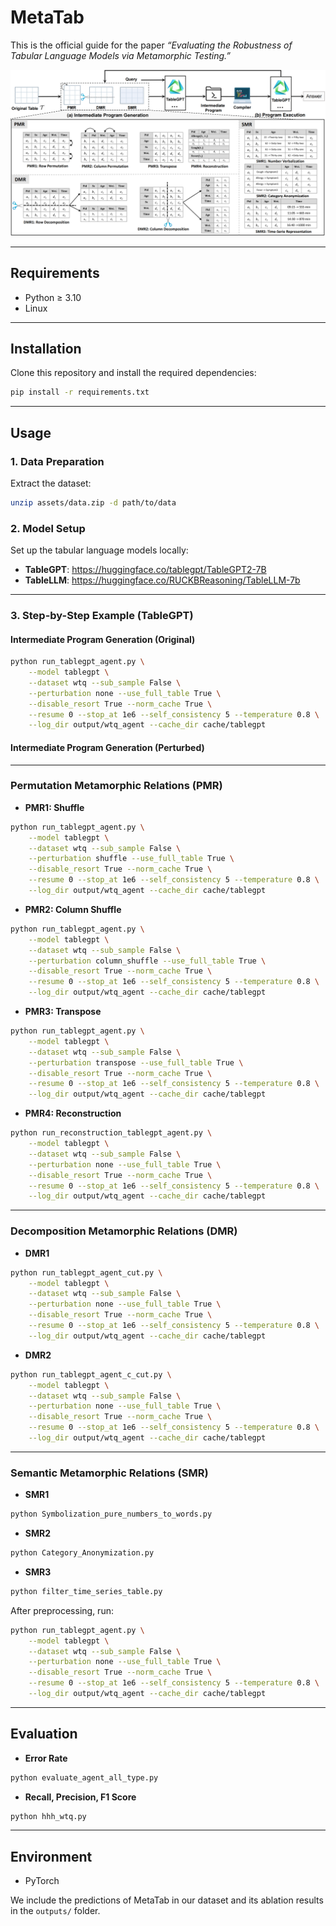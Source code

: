 # MetaTab

This is the official guide for the paper *“Evaluating the Robustness of Tabular Language Models via Metamorphic Testing.”*  

![MetaTab Illustration](METATAB1.png)

---

## Requirements

- Python ≥ 3.10  
- Linux  

---

## Installation

Clone this repository and install the required dependencies:

```bash
pip install -r requirements.txt
```

---

## Usage

### 1. Data Preparation

Extract the dataset:

```bash
unzip assets/data.zip -d path/to/data
```

### 2. Model Setup

Set up the tabular language models locally:

- **TableGPT**: https://huggingface.co/tablegpt/TableGPT2-7B  
- **TableLLM**: https://huggingface.co/RUCKBReasoning/TableLLM-7b  

---

### 3. Step-by-Step Example (TableGPT)

#### Intermediate Program Generation (Original)

```bash
python run_tablegpt_agent.py \
    --model tablegpt \
    --dataset wtq --sub_sample False \
    --perturbation none --use_full_table True \
    --disable_resort True --norm_cache True \
    --resume 0 --stop_at 1e6 --self_consistency 5 --temperature 0.8 \
    --log_dir output/wtq_agent --cache_dir cache/tablegpt
```

#### Intermediate Program Generation (Perturbed)

---

### Permutation Metamorphic Relations (PMR)

- **PMR1: Shuffle**
```bash
python run_tablegpt_agent.py \
    --model tablegpt \
    --dataset wtq --sub_sample False \
    --perturbation shuffle --use_full_table True \
    --disable_resort True --norm_cache True \
    --resume 0 --stop_at 1e6 --self_consistency 5 --temperature 0.8 \
    --log_dir output/wtq_agent --cache_dir cache/tablegpt
```

- **PMR2: Column Shuffle**
```bash
python run_tablegpt_agent.py \
    --model tablegpt \
    --dataset wtq --sub_sample False \
    --perturbation column_shuffle --use_full_table True \
    --disable_resort True --norm_cache True \
    --resume 0 --stop_at 1e6 --self_consistency 5 --temperature 0.8 \
    --log_dir output/wtq_agent --cache_dir cache/tablegpt
```

- **PMR3: Transpose**
```bash
python run_tablegpt_agent.py \
    --model tablegpt \
    --dataset wtq --sub_sample False \
    --perturbation transpose --use_full_table True \
    --disable_resort True --norm_cache True \
    --resume 0 --stop_at 1e6 --self_consistency 5 --temperature 0.8 \
    --log_dir output/wtq_agent --cache_dir cache/tablegpt
```

- **PMR4: Reconstruction**
```bash
python run_reconstruction_tablegpt_agent.py \
    --model tablegpt \
    --dataset wtq --sub_sample False \
    --perturbation none --use_full_table True \
    --disable_resort True --norm_cache True \
    --resume 0 --stop_at 1e6 --self_consistency 5 --temperature 0.8 \
    --log_dir output/wtq_agent --cache_dir cache/tablegpt
```

---

### Decomposition Metamorphic Relations (DMR)

- **DMR1**
```bash
python run_tablegpt_agent_cut.py \
    --model tablegpt \
    --dataset wtq --sub_sample False \
    --perturbation none --use_full_table True \
    --disable_resort True --norm_cache True \
    --resume 0 --stop_at 1e6 --self_consistency 5 --temperature 0.8 \
    --log_dir output/wtq_agent --cache_dir cache/tablegpt
```

- **DMR2**
```bash
python run_tablegpt_agent_c_cut.py \
    --model tablegpt \
    --dataset wtq --sub_sample False \
    --perturbation none --use_full_table True \
    --disable_resort True --norm_cache True \
    --resume 0 --stop_at 1e6 --self_consistency 5 --temperature 0.8 \
    --log_dir output/wtq_agent --cache_dir cache/tablegpt
```

---

### Semantic Metamorphic Relations (SMR)

- **SMR1**
```bash
python Symbolization_pure_numbers_to_words.py
```

- **SMR2**
```bash
python Category_Anonymization.py
```

- **SMR3**
```bash
python filter_time_series_table.py
```

After preprocessing, run:

```bash
python run_tablegpt_agent.py \
    --model tablegpt \
    --dataset wtq --sub_sample False \
    --perturbation none --use_full_table True \
    --disable_resort True --norm_cache True \
    --resume 0 --stop_at 1e6 --self_consistency 5 --temperature 0.8 \
    --log_dir output/wtq_agent --cache_dir cache/tablegpt
```

---

## Evaluation

- **Error Rate**
```bash
python evaluate_agent_all_type.py
```

- **Recall, Precision, F1 Score**
```bash
python hhh_wtq.py
```

---

## Environment

- PyTorch  


We include the predictions of MetaTab in our dataset and its ablation results in the ```outputs/``` folder.  

